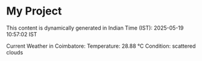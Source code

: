 # My Project

This content is dynamically generated in Indian Time (IST): 2025-05-19 10:57:02 IST


Current Weather in Coimbatore:
Temperature: 28.88 °C
Condition: scattered clouds
